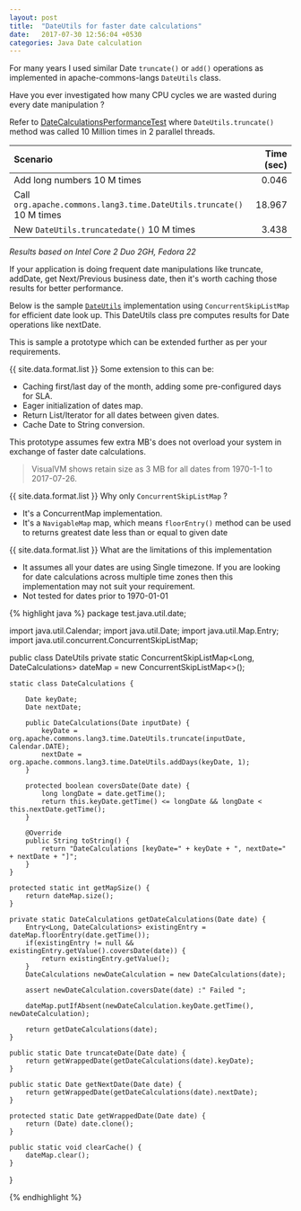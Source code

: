 ```yaml
---
layout: post
title:  "DateUtils for faster date calculations"
date:   2017-07-30 12:56:04 +0530
categories: Java Date calculation
---
```

For many years I used similar Date `truncate()` or `add()` operations as implemented in apache-commons-langs `DateUtils` class.

Have you ever investigated how many CPU cycles we are wasted during every date manipulation ?

Refer to [DateCalculationsPerformanceTest](https://github.com/rohandhapodkar/suggested-java-best-practices/blob/master/src/test/java/test/java/util/date/DateCalculationsPerformanceTest.java) where `DateUtils.truncate()` method was called 10 Million times in 2 parallel threads.

| Scenario | Time (sec) |
|:-------|-------:|
| Add long numbers 10 M times | 0.046 |
| Call `org.apache.commons.lang3.time.DateUtils.truncate()` 10 M times | 18.967 |
| New `DateUtils.truncatedate()` 10 M times | 3.438 |

*Results based on Intel Core 2 Duo 2GH, Fedora 22*


If your application is doing frequent date manipulations like truncate, addDate, get Next/Previous business date, then it's worth caching those results for better performance.

Below is the sample [`DateUtils`](#DateUtils.source) implementation using `ConcurrentSkipListMap` for efficient date look up. This DateUtils class pre computes results for Date operations like nextDate.

This is sample a prototype which can be extended further as per your requirements.

{{ site.data.format.list }} Some extension to this can be:

- Caching first/last day of the month, adding some pre-configured days for SLA.
- Eager initialization of dates map.
- Return List/Iterator for all dates between given dates.
- Cache Date to String conversion.

This prototype assumes few extra MB's does not overload your system in exchange of faster date calculations.

> VisualVM shows retain size as 3 MB for all dates from 1970-1-1 to 2017-07-26.


{{ site.data.format.list }} Why only `ConcurrentSkipListMap` ?

- It's a ConcurrentMap implementation.
- It's a `NavigableMap` map, which means `floorEntry()` method can be used to returns greatest date less than or equal to given date 

{{ site.data.format.list }} What are the limitations of this implementation

- It assumes all your dates are using Single timezone. If you are looking for date calculations across multiple time zones then this implementation may not suit your requirement. 
- Not tested for dates prior to 1970-01-01


<a name="DateUtils.source"/>
{% highlight java %}
package test.java.util.date;

import java.util.Calendar;
import java.util.Date;
import java.util.Map.Entry;
import java.util.concurrent.ConcurrentSkipListMap;

public class DateUtils 
	private static ConcurrentSkipListMap<Long, DateCalculations> dateMap = new ConcurrentSkipListMap<>();
	
	static class DateCalculations {
		
		Date keyDate;
		Date nextDate;
		
		public DateCalculations(Date inputDate) {
			keyDate = org.apache.commons.lang3.time.DateUtils.truncate(inputDate, Calendar.DATE);			
			nextDate = org.apache.commons.lang3.time.DateUtils.addDays(keyDate, 1);			
		}
		
		protected boolean coversDate(Date date) {
			long longDate = date.getTime();
			return this.keyDate.getTime() <= longDate && longDate < this.nextDate.getTime();
		}

		@Override
		public String toString() {
			return "DateCalculations [keyDate=" + keyDate + ", nextDate=" + nextDate + "]";
		}		
	}
	
	protected static int getMapSize() {
		return dateMap.size();
	}
	
	private static DateCalculations getDateCalculations(Date date) {
		Entry<Long, DateCalculations> existingEntry = dateMap.floorEntry(date.getTime());
		if(existingEntry != null && existingEntry.getValue().coversDate(date)) {
			return existingEntry.getValue();
		}
		DateCalculations newDateCalculation = new DateCalculations(date);
		
		assert newDateCalculation.coversDate(date) :" Failed ";
		
		dateMap.putIfAbsent(newDateCalculation.keyDate.getTime(), newDateCalculation);
		
		return getDateCalculations(date);
	}
	
	public static Date truncateDate(Date date) {
		return getWrappedDate(getDateCalculations(date).keyDate);
	}
	
	public static Date getNextDate(Date date) {
		return getWrappedDate(getDateCalculations(date).nextDate);
	}
	
	protected static Date getWrappedDate(Date date) {
		return (Date) date.clone();
	}
	
	public static void clearCache() {
		dateMap.clear();
	}
}

{% endhighlight %}

